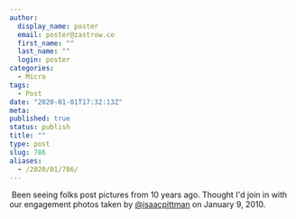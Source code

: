 ```yaml
---
author:
  display_name: poster
  email: poster@zastrow.co
  first_name: ""
  last_name: ""
  login: poster
categories:
  - Micro
tags:
  - Post
date: "2020-01-01T17:32:13Z"
meta:
published: true
status: publish
title: ""
type: post
slug: 786
aliases:
  - /2020/01/786/
---
```

<p><img src="/assets/2020/01/79367478_2824587600913299_4452392516653922352_n.jpg?_nc_ht=scontent.cdninstagram.com&amp;_nc_ohc=EX_MPORnlW0AX9Is78E&amp;oh=c3063a5316d5178d523252b1a726afbb&amp;oe=5E99A6F6" alt="" /> Been seeing folks post pictures from 10 years ago. Thought I'd join in with our engagement photos taken by <a href="https://micro.blog/isaacpittman">@isaacpittman</a> on January 9, 2010.</p>
